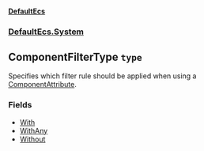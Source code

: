 #### [DefaultEcs](./DefaultEcs.md 'DefaultEcs')
### [DefaultEcs.System](./DefaultEcs.md#DefaultEcs-System 'DefaultEcs.System')
## ComponentFilterType `type`
Specifies which filter rule should be applied when using a [ComponentAttribute](./DefaultEcs-System-ComponentAttribute.md 'DefaultEcs.System.ComponentAttribute').
### Fields
- [With](./DefaultEcs-System-ComponentFilterType-With.md 'DefaultEcs.System.ComponentFilterType.With')
- [WithAny](./DefaultEcs-System-ComponentFilterType-WithAny.md 'DefaultEcs.System.ComponentFilterType.WithAny')
- [Without](./DefaultEcs-System-ComponentFilterType-Without.md 'DefaultEcs.System.ComponentFilterType.Without')
